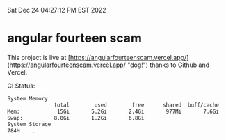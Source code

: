 Sat Dec 24 04:27:12 PM EST 2022

# angular fourteen scam


This project is live at [https://angularfourteenscam.vercel.app/](https://angularfourteenscam.vercel.app/ "dog!") thanks to Github and Vercel.

CI Status: 

```bash
System Memory
               total        used        free      shared  buff/cache   available
Mem:            15Gi       5.2Gi       2.4Gi       977Mi       7.6Gi       8.8Gi
Swap:          8.0Gi       1.2Gi       6.8Gi
System Storage
784M	.
```
